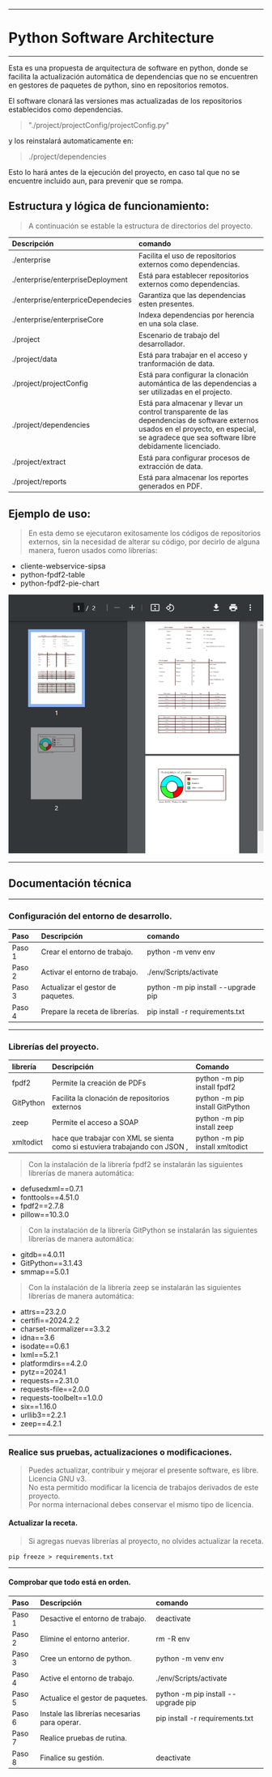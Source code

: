 
---

# Python Software Architecture

***

Esta es una propuesta de arquitectura de software en python, donde se facilita la actualización automática de dependencias que no se encuentren en gestores de paquetes de python, sino en repositorios remotos.

El software clonará las versiones mas actualizadas de los repositorios establecidos como dependencias.

>"./project/projectConfig/projectConfig.py"  

y los reinstalará automaticamente en:

> ./project/dependencies

Esto lo hará antes de la ejecución del proyecto, en caso tal que no se encuentre incluido aun, para prevenir que se rompa.




## Estructura y lógica de funcionamiento:

> A continuación se estable la estructura de directorios del proyecto.

| Descripción                       | comando                             |
| :----                             | :---                                |
| ./enterprise                      | Facilita el uso de repositorios externos como dependencias.|
| ./enterprise/enterpriseDeployment | Está para establecer repositorios externos como dependencias.|
| ./enterprise/enterpriceDependecies | Garantiza que las dependencias esten presentes. |
| ./enterprise/enterpriseCore | Indexa dependencias por herencia en una sola clase. |
| ./project | Escenario de trabajo del desarrollador. |
| ./project/data | Está para trabajar en el acceso y tranformación de data. |
| ./project/projectConfig | Está para configurar la clonación automántica de las dependencias a ser utilizadas en el projecto. |
| ./project/dependencies | Está para almacenar y llevar un control transparente de las dependencias de software externos usados en el proyecto, en especial, se agradece que sea software libre debidamente licenciado. |
| ./project/extract | Está para configurar procesos de extracción de data. |
| ./project/reports | Está para almacenar los reportes generados en PDF. |

## Ejemplo de uso:
> En esta demo se ejecutaron exitosamente los códigos
de repositorios externos, sin la necesidad de alterar su código, por decirlo de alguna manera, fueron usados como librerías:
<ul>
<li>cliente-webservice-sipsa</li>
<li>python-fpdf2-table</li>
<li>python-fpdf2-pie-chart</li>
</ul>

![alt text](image.png)

---

## Documentación técnica

***

### Configuración del entorno de desarrollo.
| Paso   | Descripción                       | comando                             |
| :----  | :----                             | :---                                |
| Paso 1 |  Crear el entorno de trabajo.     | python -m venv env                  |
| Paso 2 | Activar el entorno de trabajo.    | ./env/Scripts/activate              |
| Paso 3 | Actualizar el gestor de paquetes. | python -m pip install --upgrade pip |
| Paso 4 | Prepare la receta de librerías.   | pip install -r requirements.txt     |

***

### Librerías del proyecto.
| librería  | Descripción              | Comando                           |
| :----     | :---                     | :---                              |
| fpdf2      | Permite la creación de PDFs | python -m pip install fpdf2       |
| GitPython  | Facilita la clonación de repositorios externos  | python -m pip install GitPython       |
| zeep      | Permite el acceso a SOAP | python -m pip install zeep        |
| xmltodict | hace que trabajar con XML se sienta como si estuviera trabajando con JSON , | python -m pip install xmltodict   |

> Con la instalación de la librería fpdf2 se instalarán las
siguientes librerías de manera automática:
<ul>
<li>defusedxml==0.7.1</li>
<li>fonttools==4.51.0</li>
<li>fpdf2==2.7.8</li>
<li>pillow==10.3.0</li>
</ul>

> Con la instalación de la librería GitPython se instalarán las siguientes librerías de manera automática:
<ul>
<li>gitdb==4.0.11</li>
<li>GitPython==3.1.43</li>
<li>smmap==5.0.1</li>
</ul>

> Con la instalación de la librería zeep se instalarán las siguientes librerías de manera automática:
<ul>
<li>attrs==23.2.0</li>
<li>certifi==2024.2.2</li>
<li>charset-normalizer==3.3.2</li>
<li>idna==3.6</li>
<li>isodate==0.6.1</li>
<li>lxml==5.2.1</li>
<li>platformdirs==4.2.0</li>
<li>pytz==2024.1</li>
<li>requests==2.31.0</li>
<li>requests-file==2.0.0</li>
<li>requests-toolbelt==1.0.0</li>
<li>six==1.16.0</li>
<li>urllib3==2.2.1</li>
<li>zeep==4.2.1</li>
</ul>

---

### Realice sus pruebas, actualizaciones o modificaciones.
> Puedes actualizar, contribuir y mejorar el presente software, es libre. Licencia GNU v3.  
No esta permitido modificar la licencia de trabajos derivados de este proyecto.  
Por norma internacional debes conservar el mismo tipo de licencia.

#### Actualizar la receta.

> Si agregas nuevas librerías al proyecto, no olvides actualizar la receta.

``` CMD
pip freeze > requirements.txt
```

---

#### Comprobar que todo está en orden.
| Paso   | Descripción                                   | comando                               |
| :----  | :----                                         | :---                                  |
| Paso 1 | Desactive el entorno de trabajo.              | deactivate                            |
| Paso 2 | Elimine el entorno anterior.                  | rm -R env                             |
| Paso 3 | Cree un entorno de python.                    | python -m venv env                    |
| Paso 4 | Active el entorno de trabajo.                 | ./env/Scripts/activate                |
| Paso 5 | Actualice el gestor de paquetes.              | python -m pip install --upgrade pip   |
| Paso 6 | Instale las librerías necesarias para operar. | pip install -r requirements.txt       |
| Paso 7 | Realice pruebas de rutina.                    |  |
| Paso 8 | Finalice su gestión.                          | deactivate                            |
